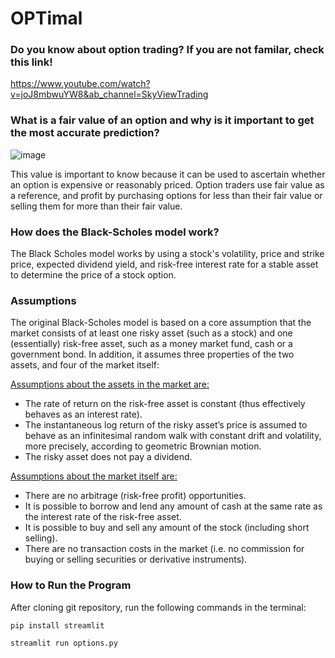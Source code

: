 
# OPTimal #

### Do you know about option trading? If you are not familar, check this link! ###

https://www.youtube.com/watch?v=joJ8mbwuYW8&ab_channel=SkyViewTrading

### What is a fair value of an option and why is it important to get the most accurate prediction? ###

![image](https://user-images.githubusercontent.com/63567363/219904458-54558b24-e88a-4765-a0fa-e1f4e74a113e.png)

This value is important to know because it can be used to ascertain whether an option is expensive or reasonably priced. Option traders use fair value as a reference, and profit by purchasing options for less than their fair value or selling them for more than their fair value.

### How does the Black-Scholes model work? ###

The Black Scholes model works by using a stock's volatility, price and strike price, expected dividend yield, and risk-free interest rate for a stable asset to determine the price of a stock option.

### Assumptions ###

The original Black-Scholes model is based on a core assumption that the market consists of at least one risky asset (such as a stock) and one (essentially) risk-free asset, such as a money market fund, cash or a government bond. In addition, it assumes three properties of the two assets, and four of the market itself:

<ins>Assumptions about the assets in the market are:</ins>
* The rate of return on the risk-free asset is constant (thus effectively behaves as an interest rate).
* The instantaneous log return of the risky asset’s price is assumed to behave as an infinitesimal random walk with constant drift and volatility, more precisely, according to geometric Brownian motion.
* The risky asset does not pay a dividend.

<ins>Assumptions about the market itself are:</ins>
* There are no arbitrage (risk-free profit) opportunities.
* It is possible to borrow and lend any amount of cash at the same rate as the interest rate of the risk-free asset.
* It is possible to buy and sell any amount of the stock (including short selling).
* There are no transaction costs in the market (i.e. no commission for buying or selling securities or derivative instruments).




### How to Run the Program ###



After cloning git repository, run the following commands in the terminal:

```
pip install streamlit
```
```
streamlit run options.py
```
